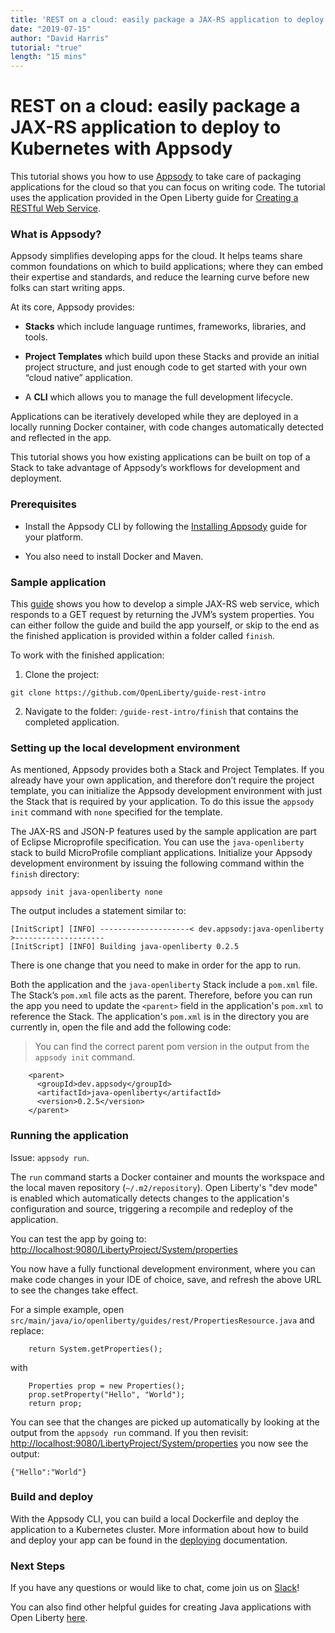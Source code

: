 ```yaml
---
title: 'REST on a cloud: easily package a JAX-RS application to deploy to Kubernetes with Appsody'
date: "2019-07-15"
author: "David Harris"
tutorial: "true"
length: "15 mins"
---
```


# REST on a cloud: easily package a JAX-RS application to deploy to Kubernetes with Appsody

This tutorial shows you how to use [Appsody](https://appsody.dev) to take care of packaging applications for the cloud so that you can focus on writing code. The tutorial uses the application provided in the Open Liberty guide for [Creating a RESTful Web Service](https://openliberty.io/guides/rest-intro.html).

### What is Appsody?

Appsody simplifies developing apps for the cloud. It helps teams share common foundations on which to build applications; where they can embed their expertise and standards, and reduce the learning curve before new folks can start writing apps.

At its core, Appsody provides:

* **Stacks** which include language runtimes, frameworks, libraries, and tools.

* **Project Templates** which build upon these Stacks and provide an initial project structure, and just enough code to get started with your own “cloud native” application.

* A **CLI** which allows you to manage the full development lifecycle.

Applications can be iteratively developed while they are deployed in a locally running Docker container, with code changes automatically detected and reflected in the app.

This tutorial shows you how existing applications can be built on top of a Stack to take advantage of Appsody’s workflows for development and deployment.

### Prerequisites

* Install the Appsody CLI by following the [Installing Appsody](https://appsody.dev/docs/getting-started/installation) guide for your platform.

* You also need to install Docker and Maven.

### Sample application

This [guide](https://openliberty.io/guides/rest-intro.html) shows you how to develop a simple JAX-RS web service, which responds to a GET request by returning the JVM’s system properties. You can either follow the guide and build the app yourself, or skip to the end as the finished application is provided within a folder called `finish`.

To work with the finished application:

1. Clone the project:

```
git clone https://github.com/OpenLiberty/guide-rest-intro
```

2. Navigate to the folder: `/guide-rest-intro/finish` that contains the completed application.

### Setting up the local development environment

As mentioned, Appsody provides both a Stack and Project Templates. If you already have your own application, and therefore don’t require the project template, you can initialize the Appsody development environment with just the Stack that is required by your application. To do this issue the `appsody init` command with `none` specified for the template.

The JAX-RS and JSON-P features used by the sample application are part of Eclipse Microprofile specification. You can use the `java-openliberty` stack to build MicroProfile compliant applications. Initialize your Appsody development environment by issuing the following command within the `finish` directory:

```
appsody init java-openliberty none
```

The output includes a statement similar to:

```
[InitScript] [INFO] --------------------< dev.appsody:java-openliberty >--------------------
[InitScript] [INFO] Building java-openliberty 0.2.5
```

There is one change that you need to make in order for the app to run.

Both the application and the `java-openliberty` Stack include a `pom.xml` file. The Stack’s `pom.xml` file acts as the parent. Therefore, before you can run the app you need to update the `<parent>` field in the application's `pom.xml` to reference the Stack. The application's `pom.xml` is in the directory you are currently in, open the file and add the following code:

> You can find the correct parent pom version in the output from the `appsody init` command.

```
    <parent>
      <groupId>dev.appsody</groupId>
      <artifactId>java-openliberty</artifactId>
      <version>0.2.5</version>
    </parent>
```

### Running the application

Issue: `appsody run`.

The `run` command starts a Docker container and mounts the workspace and the local maven repository (`~/.m2/repository`). Open Liberty's "dev mode" is enabled which automatically detects changes to the application's configuration and source, triggering a recompile and redeploy of the application.

You can test the app by going to:
[http://localhost:9080/LibertyProject/System/properties](http://localhost:9080/LibertyProject/System/properties)

You now have a fully functional development environment, where you can make code changes in your IDE of choice, save, and refresh the above URL to see the changes take effect.

For a simple example, open `src/main/java/io/openliberty/guides/rest/PropertiesResource.java` and replace:

```
    return System.getProperties();
```

with 

```
    Properties prop = new Properties();
    prop.setProperty("Hello", "World");
    return prop;
```

You can see that the changes are picked up automatically by looking at the output from the `appsody run` command. If you then revisit: [http://localhost:9080/LibertyProject/System/properties](http://localhost:9080/LibertyProject/System/properties) you now see the output:

```
{"Hello":"World"}
```

### Build and deploy

With the Appsody CLI, you can build a local Dockerfile and deploy the application to a Kubernetes cluster. More information about how to build and deploy your app can be found in the [deploying](https://appsody.dev/docs/using-appsody/building-and-deploying) documentation.

### Next Steps

If you have any questions or would like to chat, come join us on [Slack](http://appsody-slack.eu-gb.mybluemix.net/)!

You can also find other helpful guides for creating Java applications with Open Liberty [here](https://openliberty.io/guides).
